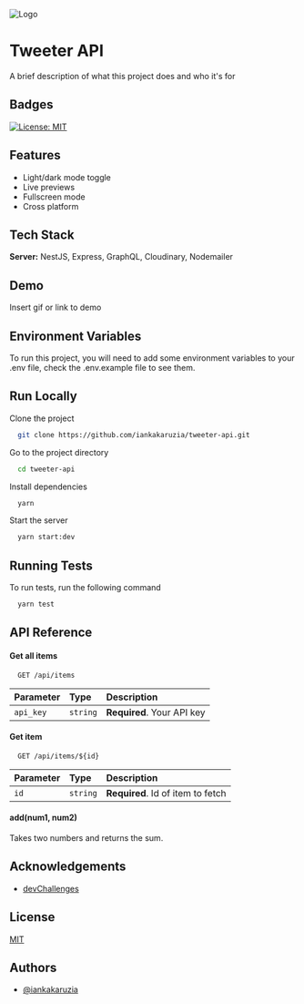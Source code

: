 
![Logo](https://dev-to-uploads.s3.amazonaws.com/uploads/articles/th5xamgrr6se0x5ro4g6.png)


# Tweeter API

A brief description of what this project does and who it's for

## Badges

[![License: MIT](https://img.shields.io/badge/License-MIT-yellow.svg)](https://opensource.org/licenses/MIT)

## Features

- Light/dark mode toggle
- Live previews
- Fullscreen mode
- Cross platform


## Tech Stack

**Server:** NestJS, Express, GraphQL, Cloudinary, Nodemailer


## Demo

Insert gif or link to demo


## Environment Variables

To run this project, you will need to add some environment variables to your .env file, check the .env.example file to see them.


## Run Locally

Clone the project

```bash
  git clone https://github.com/iankakaruzia/tweeter-api.git
```

Go to the project directory

```bash
  cd tweeter-api
```

Install dependencies

```bash
  yarn
```

Start the server

```bash
  yarn start:dev
```


## Running Tests

To run tests, run the following command

```bash
  yarn test
```


## API Reference

#### Get all items

```http
  GET /api/items
```

| Parameter | Type     | Description                |
| :-------- | :------- | :------------------------- |
| `api_key` | `string` | **Required**. Your API key |

#### Get item

```http
  GET /api/items/${id}
```

| Parameter | Type     | Description                       |
| :-------- | :------- | :-------------------------------- |
| `id`      | `string` | **Required**. Id of item to fetch |

#### add(num1, num2)

Takes two numbers and returns the sum.


## Acknowledgements

 - [devChallenges](https://devchallenges.io/challenges/rleoQc34THclWx1cFFKH)

## License

[MIT](https://github.com/iankakaruzia/tweeter-api/blob/main/LICENSE)


## Authors

- [@iankakaruzia](https://www.github.com/iankakaruzia)

